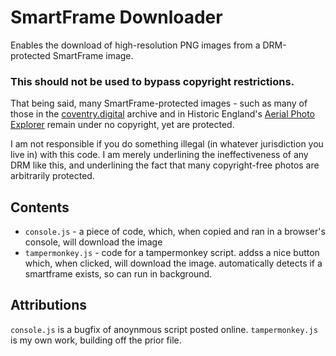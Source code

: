 # SmartFrame Downloader
Enables the download of high-resolution PNG images from a DRM-protected SmartFrame image. 

### This should not be used to bypass copyright restrictions. 
That being said, many SmartFrame-protected images - such as many of those in the [coventry.digital](https://coventry.digital/) archive and in Historic England's [Aerial Photo Explorer](https://historicengland.org.uk/images-books/archive/collections/aerial-photos/) remain under no copyright, yet are protected. 

I am not responsible if you do something illegal (in whatever jurisdiction you live in) with this code. I am merely underlining the ineffectiveness of any DRM like this, and underlining the fact that many copyright-free photos are arbitrarily protected. 

## Contents
- `console.js` - a piece of code, which, when copied and ran in a browser's console, will download the image
- `tampermonkey.js` - code for a tampermonkey script. addss a nice button which, when clicked, will download the image. automatically detects if a smartframe exists, so can run in background.

## Attributions
`console.js` is a bugfix of anoynmous script posted online. `tampermonkey.js` is my own work, building off the prior file. 

